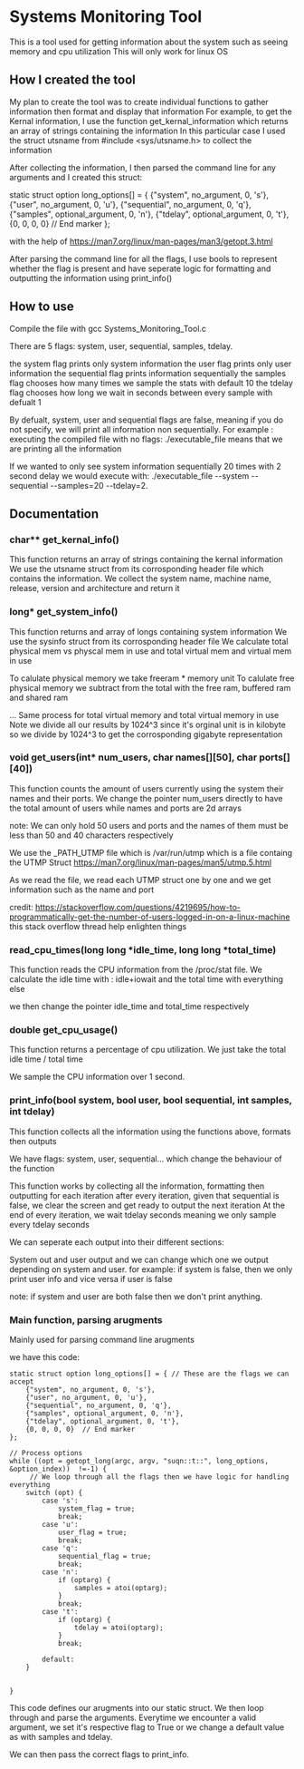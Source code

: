 # Systems Monitoring Tool

This is a tool used for getting information about the system such as seeing memory and cpu utilization
This will only work for linux OS

## How I created the tool
My plan to create the tool was to create individual functions to gather information then format and display that information
For example, to get the Kernal information, I use the function get_kernal_information which returns an array of strings containing the information
In this particular case I used the  struct utsname from #include <sys/utsname.h> to collect the information

After collecting the information, I then parsed the command line for any arguments and I created this struct:

static struct option long_options[] = { 
    {"system", no_argument, 0, 's'},
    {"user", no_argument, 0, 'u'},
    {"sequential", no_argument, 0, 'q'},
    {"samples", optional_argument, 0, 'n'},
    {"tdelay", optional_argument, 0, 't'},
    {0, 0, 0, 0}  // End marker
}; 

with the help of https://man7.org/linux/man-pages/man3/getopt.3.html

After parsing the command line for all the flags, I use bools to represent whether the flag is present and have seperate logic for formatting
and outputting the information using print_info()

## How to use
Compile the file with gcc Systems_Monitoring_Tool.c 

There are 5 flags: system, user, sequential, samples, tdelay.

the system flag prints only system information
the user flag prints only user information
the sequential flag prints information sequentially
the samples flag chooses how many times we sample the stats with default 10
the tdelay flag chooses how long we wait in seconds between every sample with defualt 1

By defualt, system, user and sequential flags are false, meaning if you do not specify, we will print all information non sequentially.
For example :
executing the compiled file with no flags: ./executable_file 
means that we are printing all the information

If we wanted to only see system information sequentially 20 times with 2 second delay we would execute with:
./executable_file --system --sequential --samples=20 --tdelay=2.


## Documentation

### char** get_kernal_info()

This function returns an array of strings containing the kernal information
We use the utsname struct from its corrosponding header file which contains the information.
We collect the system name, machine name, release, version and architecture and return it

### long* get_system_info()

This function returns and array of longs containing system information
We use the sysinfo struct from its corrosponding header file 
We calculate total physical mem vs physcal mem in use and total virtual mem and virtual mem in use

To calulate physical memory we take freeram * memory unit
To calulate free physical memory we subtract from the total with the free ram, buffered ram and shared ram

... Same process for total virtual memory and total virtual memory in use
Note we divide all our results by 1024^3 since it's orginal unit is in kilobyte so we divide by 1024^3 to get the corrosponding gigabyte representation

### void get_users(int* num_users, char names[][50], char ports[][40])

This function counts the amount of users currently using the system their names and their ports.
We change the pointer num_users directly to have the total amount of users while names and ports are 2d arrays

note: We can only hold 50 users and ports and the names of them must be less than 50 and 40 characters respectively

We use the _PATH_UTMP file which is /var/run/utmp 
which is a file containg the UTMP Struct 
https://man7.org/linux/man-pages/man5/utmp.5.html

As we read the file, we read each UTMP struct one by one and we get information such as the name and port

credit: https://stackoverflow.com/questions/4219695/how-to-programmatically-get-the-number-of-users-logged-in-on-a-linux-machine
this stack overflow thread help enlighten things

###  read_cpu_times(long long *idle_time, long long *total_time) 

This function reads the CPU information from the /proc/stat file.
We calculate the idle time with : idle+iowait 
and the total time with everything else

we then change the pointer idle_time and total_time respectively

### double get_cpu_usage() 

This function returns a percentage of cpu utilization.
We just take the total idle time / total time

We sample the CPU information over 1 second. 


### print_info(bool system, bool user, bool sequential, int samples, int tdelay)

This function collects all the information using the functions above, formats then outputs

We have flags: system, user, sequential... which change the behaviour of the function

This function works by collecting all the information, formatting then outputting for each iteration
after every iteration, given that sequential is false, we clear the screen and get ready to output the next iteration
At the end of every iteration, we wait tdelay seconds meaning we only sample every tdelay seconds

We can seperate each output into their different sections:

System out and user output and we can change which one we output depending on system and user.
for example: if system is false, then we only print user info and vice versa if user is false

note: if system and user are both false then we don't print anything.

### Main function, parsing arugments

Mainly used for parsing command line arugments

we have this code:

    static struct option long_options[] = { // These are the flags we can accept
        {"system", no_argument, 0, 's'},
        {"user", no_argument, 0, 'u'},
        {"sequential", no_argument, 0, 'q'},
        {"samples", optional_argument, 0, 'n'},
        {"tdelay", optional_argument, 0, 't'},
        {0, 0, 0, 0}  // End marker
    };

    // Process options
    while ((opt = getopt_long(argc, argv, "suqn::t::", long_options, &option_index))  !=-1) {
         // We loop through all the flags then we have logic for handling everything
        switch (opt) {
            case 's':
                system_flag = true;
                break;
            case 'u':
                user_flag = true;
                break;
            case 'q':
                sequential_flag = true;
                break;
            case 'n':
                if (optarg) {
                    samples = atoi(optarg);
                }
                break;
            case 't':
                if (optarg) {
                    tdelay = atoi(optarg);
                }
                break;

            default:
        }


    }


This code defines our arugments into our static struct.
We then loop through and parse the arguments. Everytime we encounter a valid argument, we set it's respective flag to True or we change a 
default value as with samples and tdelay.

We can then pass the correct flags to print_info.